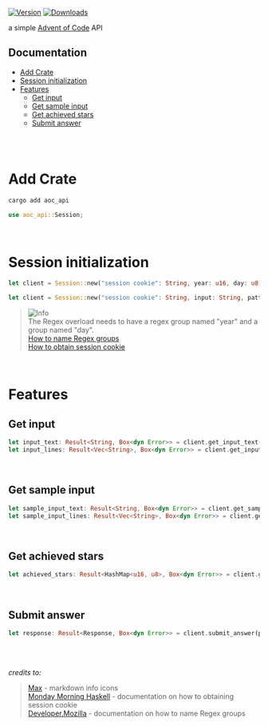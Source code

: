[![Version](https://img.shields.io/crates/v/aoc_api)](https://crates.io/crates/aoc_api)
[![Downloads](https://img.shields.io/crates/dv/aoc_api?label=Downloads)](https://crates.io/crates/aoc_api)

a simple [Advent of Code](https://adventofcode.com) API

## Documentation

- [Add Crate](#add-crate)
- [Session initialization](#session-initialization)
- [Features](#features)
    - [Get input](#get-input)
    - [Get sample input](#get-sample-input)
    - [Get achieved stars](#get-achieved-stars)
    - [Submit answer](#submit-answer)

<br><br>

# Add Crate

```bash
cargo add aoc_api
```

```rust
use aoc_api::Session;
```

<br>

# Session initialization

```rust
let client = Session::new("session cookie": String, year: u16, day: u8); // Initializes a new Session instance
```

```rust
let client = Session::new("session cookie": String, input: String, pattern: Regex); // Initializes a new Session instance
```

> <picture>
>   <source media="(prefers-color-scheme: dark)" srcset="https://github.com/Mqxx/GitHub-Markdown/blob/main/blockquotes/badge/dark-theme/info.svg">
>   <img alt="Info" src="https://github.com/Mqxx/GitHub-Markdown/blob/main/blockquotes/badge/dark-theme/Info">
> </picture><br>
> The Regex overload needs to have a regex group named "year" and a group named "day".
> <br> <a href="https://developer.mozilla.org/en-US/docs/Web/JavaScript/Reference/Regular_expressions/Named_capturing_group">How to name Regex groups</a>
> <br> <a href="https://mmhaskell.com/blog/2023/1/30/advent-of-code-fetching-puzzle-input-using-the-api#authentication">How to obtain session cookie</a>

<br>

# Features

## Get input

```rust
let input_text: Result<String, Box<dyn Error>> = client.get_input_text().await; // Retrieves the input text of the AoC puzzle
let input_lines: Result<Vec<String>, Box<dyn Error>> = client.get_input_lines().await; // Retrieves the input lines of the AoC puzzle
```

<br>

## Get sample input

```rust
let sample_input_text: Result<String, Box<dyn Error>> = client.get_sample_input_text(nth: u8).await; // Retrieves the nth sample input text of the AoC puzzle
let sample_input_lines: Result<Vec<String>, Box<dyn Error>> = client.get_sample_input_lines(nth: u8).await; // Retrieves the nth sample input lines of the AoC puzzle
```

<br>

## Get achieved stars

```rust
let achieved_stars: Result<HashMap<u16, u8>, Box<dyn Error>> = client.get_all_stars().await; // Retrieves each year's number of stars earned (key: year, value: stars)
```

<br>

## Submit answer

```rust
let response: Result<Response, Box<dyn Error>> = client.submit_answer(part: u8, answer: &str).await; // Submits an answer to part 1 or 2 of the AoC puzzle. Returns a response type with a success status and a cooldown period
```

<br><br>

*credits to:*
> [Max](https://github.com/Mqxx) - markdown info icons <br>
> [Monday Morning Haskell](https://mmhaskell.com/) - documentation on how to obtaining session cookie <br>
> [Developer.Mozilla](https://developer.mozilla.org) - documentation on how to name Regex groups